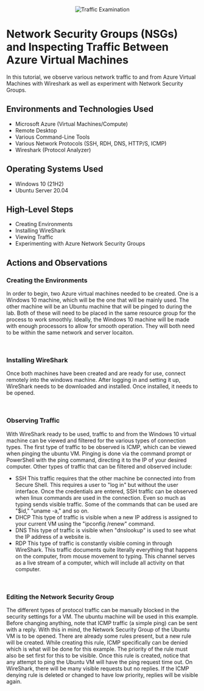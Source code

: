 <p align="center">
<img src="https://i.imgur.com/Ua7udoS.png" alt="Traffic Examination"/>
</p>

<h1>Network Security Groups (NSGs) and Inspecting Traffic Between Azure Virtual Machines</h1>
In this tutorial, we observe various network traffic to and from Azure Virtual Machines with Wireshark as well as experiment with Network Security Groups. <br />



<h2>Environments and Technologies Used</h2>

- Microsoft Azure (Virtual Machines/Compute)
- Remote Desktop
- Various Command-Line Tools
- Various Network Protocols (SSH, RDH, DNS, HTTP/S, ICMP)
- Wireshark (Protocol Analyzer)

<h2>Operating Systems Used </h2>

- Windows 10 (21H2)
- Ubuntu Server 20.04

<h2>High-Level Steps</h2>

- Creating Environments
- Installing WireShark
- Viewing Traffic
- Experimenting with Azure Network Security Groups

<h2>Actions and Observations</h2>

### Creating the Environments

In order to begin, two Azure virtual machines needed to be created. One is a Windows 10 machine, which will be the one that will be mainly used. The other machine will be an Ubuntu machine that will be pinged to during the lab. Both of these will need to be placed in the same resource group for the process to work smoothly. Ideally, the Windows 10 machine will be made with enough processors to allow for smooth operation. They will both need to be within the same network and server locaiton. 
</p>
<br />

### Installing WireShark

Once both machines have been created and are ready for use, connect remotely into the windows machine. After logging in and setting it up, WireShark needs to be downloaded and installed. Once installed, it needs to be opened.
</p>
<br />

### Observing Traffic
With WireShark ready to be used, traffic to and from the Windows 10 virtual machine can be viewed and filtered for the various types of connection types. The first type of traffic to be observed is ICMP, which can be viewed when pinging the ubuntu VM. Pinging is done via the command prompt or PowerShell with the ping command, directing it to the IP of your desired computer. Other types of traffic that can be filtered and observed include:

- SSH
  This traffic requires that the other machine be connected into from Secure Shell. This requires a user to "log in" but without the user interface. Once the credentials are entered, SSH traffic can be observed when linux commands are used in the connection. Even so much as typing sends visible traffic. Some of the commands that can be used are "$id," "uname -a," and so on.
- DHCP
  This type of traffic is visible when a new IP address is assigned to your current VM using the "ipconfig /renew" command.
- DNS
  This type of traffic is visible when "dnslookup" is used to see what the IP address of a website is.
- RDP
  This type of traffic is constantly visible coming in through WireShark. This traffic documents quite literally everything that happens on the computer, from mouse movement to typing. This channel serves as a live stream of a computer, which will include all activity on that computer.
  
</p>
<br />

### Editing the Network Security Group

The different types of protocol traffic can be manually blocked in the security settings for a VM. The ubuntu machine will be used in this example. Before changing anything, note that ICMP traffic (a simple ping) can be sent with a reply. With this in mind, the Network Security Group of the Ubuntu VM is to be opened. There are already some rules present, but a new rule will be created. While creating this rule, ICMP specifically can be denied which is what will be done for this example. The priority of the rule must also be set first for this to be visible.
Once this rule is created, notice that any attempt to ping the Ubuntu VM will have the ping request time out. On WireShark, there will be many visible requests but no replies. If the ICMP denying rule is deleted or changed to have low priority, replies will be visible again. 
